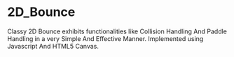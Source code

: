 # 2D_Bounce
Classy 2D Bounce exhibits functionalities like Collision Handling And Paddle Handling in a very Simple And Effective Manner.
Implemented using Javascript And HTML5 Canvas.
